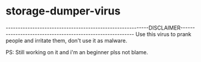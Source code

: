 # storage-dumper-virus
-----------------------------------------------------------DISCLAIMER-----------------------------------------------------------
Use this virus to prank people and irritate them, don't use it as malware.

PS:
Still working on it and i'm an beginner plss not blame.

